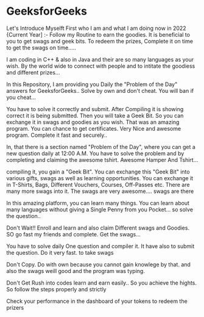 # GeeksforGeeks



Let's Introduce Myselft First who I am and what I am doing now in 2022 {Current Year] :- Follow my Routine to earn the goodies.  It is beneficial to you to get swags and geek bits. To redeem the prizes, Complete it on time to get the swags on time.....





I am coding in C++  & also in Java and their are so many languages as your wish. By the world wide to connect with people and to intitate the goodiess and different prizes...

In this Repository, I am providing you Daily the "Problem of the Day" answers for GeeksforGeeks.. Solve by own and don't cheat. You will ban if you cheat...



You have to solve it correctly and submit. After Compiling it is showing correct it is being submitted. Then you will take a Geek Bit. So you can exchange it in swags and goodies as you wish. That was an amazing program. You can chance to get certificates. Very Nice and awesome program. Complete it fast and securely..


In, that there is a section named "Problem of the Day", where you can get a new question daily at 12:00 A.M. You have to solve the problem and by completing and claiming the awesome tshirt. Awesome Hamper And Tshirt...

compiling it, you gain a "Geek Bit". You can exchange this "Geek Bit" into various gifts, swags as well as learning opportunities. You can exchange it in T-Shirts, Bags, Different Vouchers, Courses, Off-Passes etc. There are many more swags into it. The swags are very awesome.... swags are there





In this amazing platform, you can learn many things. You can learn about many languages without giving a Single Penny from you Pocket... so solve the question.. 

Don't Wait!! Enroll and learn and also claim Different swags and Goodies. SO go fast my friends and complete. Get the swags...

You have to solve daily One question and compiler it. It have also to submit the question. Do it very fast. to take swags

Don't Copy. Do with own because you cannot gain knowlege by that. and also the swags  weill good and the program was typing. 

Don't Get Rush into codes learn and earn easily.. So you achieve the hights. So follow the steps properly and strictly     

Check your performance in the dashboard  of your tokens  to redeem the prizers     





